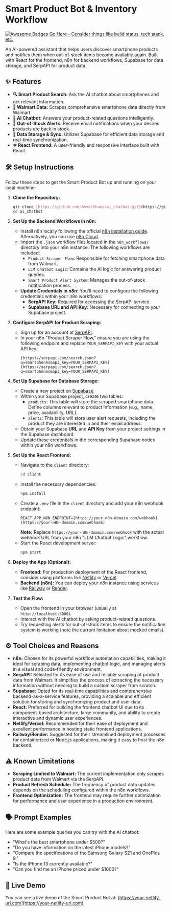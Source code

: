 # Smart Product Bot & Inventory Workflow

[![Awesome Badges Go Here - Consider things like build status, tech stack, etc.](https://img.shields.io/badge/Awesome-Badge-brightgreen)](https://shields.io/)

An AI-powered assistant that helps users discover smartphone products and notifies them when out-of-stock items become available again. Built with React for the frontend, n8n for backend workflows, Supabase for data storage, and SerpAPI for product data.

## ✨ Features

* **🔍 Smart Product Search:** Ask the AI chatbot about smartphones and get relevant information.
* **🛒 Walmart Data:** Scrapes comprehensive smartphone data directly from Walmart.
* **🤖 AI Chatbot:** Answers your product-related questions intelligently.
* **📧 Out-of-Stock Alerts:** Receive email notifications when your desired products are back in stock.
* **💾 Data Storage & Sync:** Utilizes Supabase for efficient data storage and real-time synchronization.
* **⚛️ React Frontend:** A user-friendly and responsive interface built with React.

## 🛠️ Setup Instructions

Follow these steps to get the Smart Product Bot up and running on your local machine:

1.  **Clone the Repository:**
    ```bash
    git clone [https://github.com/AmmarShams/ai_chatbot.git](https://github.com/AmmarShams/ai_chatbot.git)
    cd ai_chatbot
    ```

2.  **Set Up the Backend Workflows in n8n:**
    * Install n8n locally following the official [n8n installation guide](https://docs.n8n.io/getting-started/). Alternatively, you can use [n8n Cloud](https://n8n.cloud/).
    * Import the `.json` workflow files located in the `n8n_workflows/` directory into your n8n instance. The following workflows are included:
        * `Product Scraper Flow`: Responsible for fetching smartphone data from Walmart.
        * `LLM Chatbot Logic`: Contains the AI logic for answering product queries.
        * `Smart Product Alert System`: Manages the out-of-stock notification process.
    * **Update Credentials in n8n:** You'll need to configure the following credentials within your n8n workflows:
        * **SerpAPI Key:** Required for accessing the SerpAPI service.
        * **Supabase URL and API Key:** Necessary for connecting to your Supabase project.

3.  **Configure SerpAPI for Product Scraping:**
    * Sign up for an account at [SerpAPI](https://serpapi.com/).
    * In your n8n "Product Scraper Flow," ensure you are using the following endpoint and replace `YOUR_SERPAPI_KEY` with your actual API key:
        ```
        [https://serpapi.com/search.json?q=smartphones&api_key=YOUR_SERPAPI_KEY](https://serpapi.com/search.json?q=smartphones&api_key=YOUR_SERPAPI_KEY)
        ```

4.  **Set Up Supabase for Database Storage:**
    * Create a new project on [Supabase](https://supabase.com/).
    * Within your Supabase project, create two tables:
        * `products`: This table will store the scraped smartphone data. Define columns relevant to product information (e.g., name, price, availability, URL).
        * `alerts`: This table will store user alert requests, including the product they are interested in and their email address.
    * Obtain your Supabase **URL** and **API Key** from your project settings in the Supabase dashboard.
    * Update these credentials in the corresponding Supabase nodes within your n8n workflows.

5.  **Set Up the React Frontend:**
    * Navigate to the `client` directory:
        ```bash
        cd client
        ```
    * Install the necessary dependencies:
        ```bash
        npm install
        ```
    * Create a `.env` file in the `client` directory and add your n8n webhook endpoint:
        ```
        REACT_APP_N8N_ENDPOINT=[https://your-n8n-domain.com/webhook](https://your-n8n-domain.com/webhook)
        ```
        **Note:** Replace `https://your-n8n-domain.com/webhook` with the actual webhook URL from your n8n "LLM Chatbot Logic" workflow.
    * Start the React development server:
        ```bash
        npm start
        ```

6.  **Deploy the App (Optional):**
    * **Frontend:** For production deployment of the React frontend, consider using platforms like [Netlify](https://www.netlify.com/) or [Vercel](https://vercel.com/).
    * **Backend (n8n):** You can deploy your n8n instance using services like [Railway](https://railway.app/) or [Render](https://render.com/).

7.  **Test the Flow:**
    * Open the frontend in your browser (usually at `http://localhost:3000`).
    * Interact with the AI chatbot by asking product-related questions.
    * Try requesting alerts for out-of-stock items to ensure the notification system is working (note the current limitation about mocked emails).

## ⚙️ Tool Choices and Reasons

* **n8n:** Chosen for its powerful workflow automation capabilities, making it ideal for scraping data, implementing chatbot logic, and managing alerts in a visual and code-friendly environment.
* **SerpAPI:** Selected for its ease of use and reliable scraping of product data from Walmart. It simplifies the process of extracting the necessary information without needing to build a custom scraper from scratch.
* **Supabase:** Opted for its real-time capabilities and comprehensive backend-as-a-service features, providing a scalable and efficient solution for storing and synchronizing product and user data.
* **React:** Preferred for building the frontend chatbot UI due to its component-based architecture, large community, and ability to create interactive and dynamic user experiences.
* **Netlify/Vercel:** Recommended for their ease of deployment and excellent performance in hosting static frontend applications.
* **Railway/Render:** Suggested for their streamlined deployment processes for containerized or Node.js applications, making it easy to host the n8n backend.

## ⚠️ Known Limitations

* **Scraping Limited to Walmart:** The current implementation only scrapes product data from Walmart via the SerpAPI.
* **Product Refresh Schedule:** The frequency of product data updates depends on the scheduling configured within the n8n workflows.
* **Frontend Optimization:** The frontend may require further optimization for performance and user experience in a production environment.

## 🗣️ Prompt Examples

Here are some example queries you can try with the AI chatbot:

* "What's the best smartphone under $500?"
* "Do you have information on the latest iPhone models?"
* "Compare the specifications of the Samsung Galaxy S21 and OnePlus 9."
* "Is the iPhone 13 currently available?"
* "Can you find me an iPhone priced under $1000?"

## 🔗 Live Demo

You can see a live demo of the Smart Product Bot at: [https://your-netlify-url.com](https://your-netlify-url.com)
